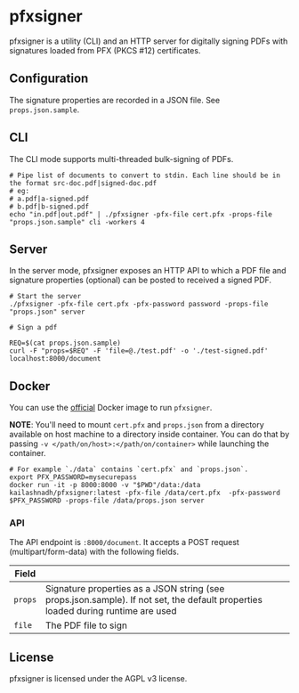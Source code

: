 # pfxsigner
pfxsigner is a utility (CLI) and an HTTP server for digitally signing PDFs with signatures loaded from PFX (PKCS #12) certificates.

## Configuration
The signature properties are recorded in a JSON file. See `props.json.sample`.

## CLI
The CLI mode supports multi-threaded bulk-signing of PDFs.

```shell
# Pipe list of documents to convert to stdin. Each line should be in the format src-doc.pdf|signed-doc.pdf
# eg:
# a.pdf|a-signed.pdf
# b.pdf|b-signed.pdf
echo "in.pdf|out.pdf" | ./pfxsigner -pfx-file cert.pfx -props-file "props.json.sample" cli -workers 4
```

## Server
In the server mode, pfxsigner exposes an HTTP API to which a PDF file and signature properties (optional) can be posted to received a signed PDF.

```shell
# Start the server
./pfxsigner -pfx-file cert.pfx -pfx-password password -props-file "props.json" server
```

```shell
# Sign a pdf

REQ=$(cat props.json.sample)
curl -F "props=$REQ" -F 'file=@./test.pdf' -o './test-signed.pdf' localhost:8000/document
```

## Docker

You can use the [official]() Docker image to run `pfxsigner`.

**NOTE**: You'll need to mount `cert.pfx` and `props.json` from a directory available on host machine to a directory inside container. You can do that by passing `-v </path/on/host>:</path/on/container>` while launching the container.

```shell
# For example `./data` contains `cert.pfx` and `props.json`.
export PFX_PASSWORD=mysecurepass
docker run -it -p 8000:8000 -v "$PWD"/data:/data kailashnadh/pfxsigner:latest -pfx-file /data/cert.pfx  -pfx-password $PFX_PASSWORD -props-file /data/props.json server
```

### API
The API endpoint is `:8000/document`. It accepts a POST request (multipart/form-data) with the following fields.

| Field   |                                                               |
|---------|---------------------------------------------------------------|
| `props` | Signature properties as a JSON string (see props.json.sample). If not set, the default properties loaded during runtime are used |
| `file`  | The PDF file to sign                                          |

## License

pfxsigner is licensed under the AGPL v3 license.
